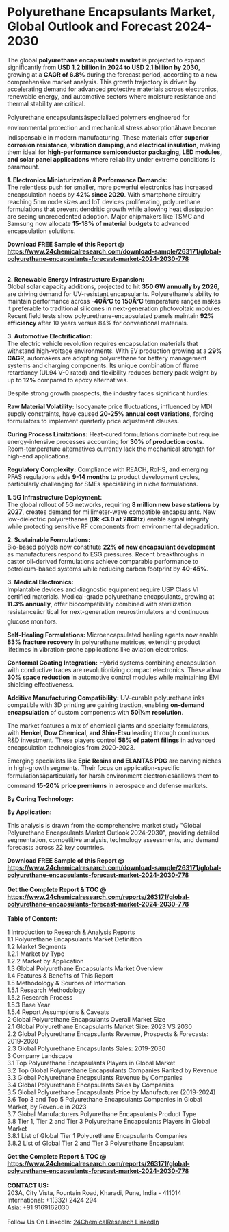 <h1>Polyurethane Encapsulants Market, Global Outlook and Forecast 2024-2030</h1><p>The global <strong>polyurethane encapsulants market</strong> is projected to expand significantly from <strong>USD 1.2 billion in 2024 to USD 2.1 billion by 2030</strong>, growing at a <strong>CAGR of 6.8%</strong> during the forecast period, according to a new comprehensive market analysis. This growth trajectory is driven by accelerating demand for advanced protective materials across electronics, renewable energy, and automotive sectors where moisture resistance and thermal stability are critical.</p><p>Polyurethane encapsulantsâspecialized polymers engineered for environmental protection and mechanical stress absorptionâhave become indispensable in modern manufacturing. These materials offer <strong>superior corrosion resistance, vibration damping, and electrical insulation</strong>, making them ideal for <strong>high-performance semiconductor packaging, LED modules, and solar panel applications</strong> where reliability under extreme conditions is paramount.</p><p><strong>1. Electronics Miniaturization &amp; Performance Demands:</strong><br>
The relentless push for smaller, more powerful electronics has increased encapsulation needs by <strong>42% since 2020</strong>. With smartphone circuitry reaching 5nm node sizes and IoT devices proliferating, polyurethane formulations that prevent dendritic growth while allowing heat dissipation are seeing unprecedented adoption. Major chipmakers like TSMC and Samsung now allocate <strong>15-18% of material budgets</strong> to advanced encapsulation solutions.</p><div><b>Download FREE Sample of this Report @ 
            <a href="https://www.24chemicalresearch.com/download-sample/263171/global-polyurethane-encapsulants-forecast-market-2024-2030-778">
            https://www.24chemicalresearch.com/download-sample/263171/global-polyurethane-encapsulants-forecast-market-2024-2030-778</a></b></div><br><p><strong>2. Renewable Energy Infrastructure Expansion:</strong><br>
Global solar capacity additions, projected to hit <strong>350 GW annually by 2026</strong>, are driving demand for UV-resistant encapsulants. Polyurethane's ability to maintain performance across <strong>-40Â°C to 150Â°C</strong> temperature ranges makes it preferable to traditional silicones in next-generation photovoltaic modules. Recent field tests show polyurethane-encapsulated panels maintain <strong>92% efficiency</strong> after 10 years versus 84% for conventional materials.</p><p><strong>3. Automotive Electrification:</strong><br>
The electric vehicle revolution requires encapsulation materials that withstand high-voltage environments. With EV production growing at a <strong>29% CAGR</strong>, automakers are adopting polyurethane for battery management systems and charging components. Its unique combination of flame retardancy (UL94 V-0 rated) and flexibility reduces battery pack weight by up to <strong>12%</strong> compared to epoxy alternatives.</p><p>Despite strong growth prospects, the industry faces significant hurdles:</p><p><strong>Raw Material Volatility:</strong> Isocyanate price fluctuations, influenced by MDI supply constraints, have caused <strong>20-25% annual cost variations</strong>, forcing formulators to implement quarterly price adjustment clauses.</p><p><strong>Curing Process Limitations:</strong> Heat-cured formulations dominate but require energy-intensive processes accounting for <strong>30% of production costs</strong>. Room-temperature alternatives currently lack the mechanical strength for high-end applications.</p><p><strong>Regulatory Complexity:</strong> Compliance with REACH, RoHS, and emerging PFAS regulations adds <strong>9-14 months</strong> to product development cycles, particularly challenging for SMEs specializing in niche formulations.</p><p><strong>1. 5G Infrastructure Deployment:</strong><br>
The global rollout of 5G networks, requiring <strong>8 million new base stations by 2027</strong>, creates demand for millimeter-wave compatible encapsulants. New low-dielectric polyurethanes (<strong>Dk &lt;3.0 at 28GHz</strong>) enable signal integrity while protecting sensitive RF components from environmental degradation.</p><p><strong>2. Sustainable Formulations:</strong><br>
Bio-based polyols now constitute <strong>22% of new encapsulant development</strong> as manufacturers respond to ESG pressures. Recent breakthroughs in castor oil-derived formulations achieve comparable performance to petroleum-based systems while reducing carbon footprint by <strong>40-45%</strong>.</p><p><strong>3. Medical Electronics:</strong><br>
Implantable devices and diagnostic equipment require USP Class VI certified materials. Medical-grade polyurethane encapsulants, growing at <strong>11.3% annually</strong>, offer biocompatibility combined with sterilization resistanceâcritical for next-generation neurostimulators and continuous glucose monitors.</p><p><strong>Self-Healing Formulations: </strong>Microencapsulated healing agents now enable <strong>83% fracture recovery</strong> in polyurethane matrices, extending product lifetimes in vibration-prone applications like aviation electronics.</p><p><strong>Conformal Coating Integration:</strong> Hybrid systems combining encapsulation with conductive traces are revolutionizing compact electronics. These allow <strong>30% space reduction</strong> in automotive control modules while maintaining EMI shielding effectiveness.</p><p><strong>Additive Manufacturing Compatibility:</strong> UV-curable polyurethane inks compatible with 3D printing are gaining traction, enabling <strong>on-demand encapsulation</strong> of custom components with <strong>50Î¼m resolution</strong>.</p><p>The market features a mix of chemical giants and specialty formulators, with <strong>Henkel, Dow Chemical, and Shin-Etsu</strong> leading through continuous R&amp;D investment. These players control <strong>58% of patent filings</strong> in advanced encapsulation technologies from 2020-2023.</p><p>Emerging specialists like <strong>Epic Resins and ELANTAS PDG</strong> are carving niches in high-growth segments. Their focus on application-specific formulationsâparticularly for harsh environment electronicsâallows them to command <strong>15-20% price premiums</strong> in aerospace and defense markets.</p><p><strong>By Curing Technology:</strong></p><p><strong>By Application:</strong></p><p>This analysis is drawn from the comprehensive market study "Global Polyurethane Encapsulants Market Outlook 2024-2030", providing detailed segmentation, competitive analysis, technology assessments, and demand forecasts across 22 key countries.</p><div><b>Download FREE Sample of this Report @ 
            <a href="https://www.24chemicalresearch.com/download-sample/263171/global-polyurethane-encapsulants-forecast-market-2024-2030-778">
            https://www.24chemicalresearch.com/download-sample/263171/global-polyurethane-encapsulants-forecast-market-2024-2030-778</a></b></div><br><div><b>Get the Complete Report & TOC @ 
            <a href="https://www.24chemicalresearch.com/reports/263171/global-polyurethane-encapsulants-forecast-market-2024-2030-778">
            https://www.24chemicalresearch.com/reports/263171/global-polyurethane-encapsulants-forecast-market-2024-2030-778</a></b></div><br>
            <b>Table of Content:</b><p>1 Introduction to Research & Analysis Reports<br />
    1.1 Polyurethane Encapsulants Market Definition<br />
    1.2 Market Segments<br />
        1.2.1 Market by Type<br />
        1.2.2 Market by Application<br />
    1.3 Global Polyurethane Encapsulants Market Overview<br />
    1.4 Features & Benefits of This Report<br />
    1.5 Methodology & Sources of Information<br />
        1.5.1 Research Methodology<br />
        1.5.2 Research Process<br />
        1.5.3 Base Year<br />
        1.5.4 Report Assumptions & Caveats<br />
2 Global Polyurethane Encapsulants Overall Market Size<br />
    2.1 Global Polyurethane Encapsulants Market Size: 2023 VS 2030<br />
    2.2 Global Polyurethane Encapsulants Revenue, Prospects & Forecasts: 2019-2030<br />
    2.3 Global Polyurethane Encapsulants Sales: 2019-2030<br />
3 Company Landscape<br />
    3.1 Top Polyurethane Encapsulants Players in Global Market<br />
    3.2 Top Global Polyurethane Encapsulants Companies Ranked by Revenue<br />
    3.3 Global Polyurethane Encapsulants Revenue by Companies<br />
    3.4 Global Polyurethane Encapsulants Sales by Companies<br />
    3.5 Global Polyurethane Encapsulants Price by Manufacturer (2019-2024)<br />
    3.6 Top 3 and Top 5 Polyurethane Encapsulants Companies in Global Market, by Revenue in 2023<br />
    3.7 Global Manufacturers Polyurethane Encapsulants Product Type<br />
    3.8 Tier 1, Tier 2 and Tier 3 Polyurethane Encapsulants Players in Global Market<br />
        3.8.1 List of Global Tier 1 Polyurethane Encapsulants Companies<br />
        3.8.2 List of Global Tier 2 and Tier 3 Polyurethane Encapsulant</p><div><b>Get the Complete Report & TOC @ 
            <a href="https://www.24chemicalresearch.com/reports/263171/global-polyurethane-encapsulants-forecast-market-2024-2030-778">
            https://www.24chemicalresearch.com/reports/263171/global-polyurethane-encapsulants-forecast-market-2024-2030-778</a></b></div><br><b>CONTACT US:</b><br>
            203A, City Vista, Fountain Road, Kharadi, Pune, India - 411014<br>
            International: +1(332) 2424 294<br>
            Asia: +91 9169162030 <br><br>
            Follow Us On LinkedIn: <a href="https://www.linkedin.com/company/24chemicalresearch/">24ChemicalResearch LinkedIn</a>